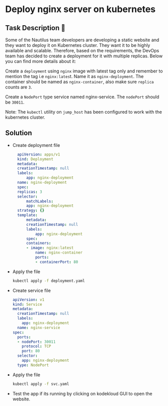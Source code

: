 # Deploy nginx server on kubernetes

## Task Description 📔

Some of the Nautilus team developers are developing a static website and they want to deploy it on Kubernetes cluster. They want it to be highly available and scalable. Therefore, based on the requirements, the DevOps team has decided to create a deployment for it with multiple replicas. Below you can find more details about it:

Create a `deployment` using `nginx` image with latest tag only and remember to mention the tag i.e `nginx:lates`t. Name it as `nginx-deployment`. The container should be named as `nginx-container`, also make sure `replica` counts are `3`.

Create a `NodePort` type service named nginx-service. The `nodePort` should be `30011`.

Note: The `kubectl` utility on `jump_host` has been configured to work with the kubernetes cluster.

## Solution

- Create deployment file
  ```yaml
    apiVersion: apps/v1
    kind: Deployment
    metadata:
    creationTimestamp: null
    labels:
        app: nginx-deployment
    name: nginx-deployment
    spec:
    replicas: 3
    selector:
        matchLabels:
        app: nginx-deployment
    strategy: {}
    template:
        metadata:
        creationTimestamp: null
        labels:
            app: nginx-deployment
        spec:
        containers:
        - image: nginx:latest
            name: nginx-container
            ports:
            - containerPort: 80
    ```

- Apply the file
  ```bash
  kubectl apply -f deployment.yaml
  ```

- Create service file
  ```yaml
  apiVersion: v1
  kind: Service
  metadata:
    creationTimestamp: null
    labels:
      app: nginx-deployment
    name: nginx-service
  spec:
    ports:
    - nodePort: 30011
      protocol: TCP
      port: 80
    selector:
      app: nginx-deployment
    type: NodePort
  ```

- Apply the file
  ```bash
  kubectl apply -f svc.yaml

- Test the app if its running by clicking on kodekloud GUI to open the website.